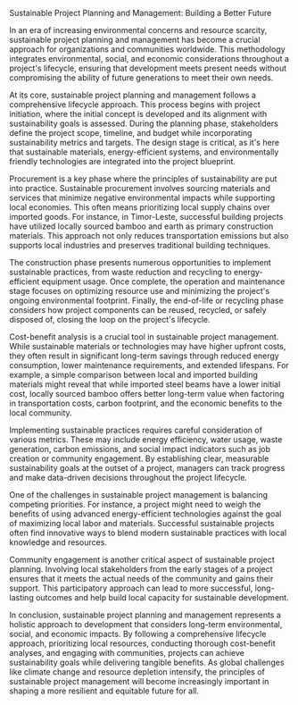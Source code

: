 Sustainable Project Planning and Management: Building a Better Future

In an era of increasing environmental concerns and resource scarcity, sustainable project planning and management has become a crucial approach for organizations and communities worldwide. This methodology integrates environmental, social, and economic considerations throughout a project's lifecycle, ensuring that development meets present needs without compromising the ability of future generations to meet their own needs.

At its core, sustainable project planning and management follows a comprehensive lifecycle approach. This process begins with project initiation, where the initial concept is developed and its alignment with sustainability goals is assessed. During the planning phase, stakeholders define the project scope, timeline, and budget while incorporating sustainability metrics and targets. The design stage is critical, as it's here that sustainable materials, energy-efficient systems, and environmentally friendly technologies are integrated into the project blueprint.

Procurement is a key phase where the principles of sustainability are put into practice. Sustainable procurement involves sourcing materials and services that minimize negative environmental impacts while supporting local economies. This often means prioritizing local supply chains over imported goods. For instance, in Timor-Leste, successful building projects have utilized locally sourced bamboo and earth as primary construction materials. This approach not only reduces transportation emissions but also supports local industries and preserves traditional building techniques.

The construction phase presents numerous opportunities to implement sustainable practices, from waste reduction and recycling to energy-efficient equipment usage. Once complete, the operation and maintenance stage focuses on optimizing resource use and minimizing the project's ongoing environmental footprint. Finally, the end-of-life or recycling phase considers how project components can be reused, recycled, or safely disposed of, closing the loop on the project's lifecycle.

Cost-benefit analysis is a crucial tool in sustainable project management. While sustainable materials or technologies may have higher upfront costs, they often result in significant long-term savings through reduced energy consumption, lower maintenance requirements, and extended lifespans. For example, a simple comparison between local and imported building materials might reveal that while imported steel beams have a lower initial cost, locally sourced bamboo offers better long-term value when factoring in transportation costs, carbon footprint, and the economic benefits to the local community.

Implementing sustainable practices requires careful consideration of various metrics. These may include energy efficiency, water usage, waste generation, carbon emissions, and social impact indicators such as job creation or community engagement. By establishing clear, measurable sustainability goals at the outset of a project, managers can track progress and make data-driven decisions throughout the project lifecycle.

One of the challenges in sustainable project management is balancing competing priorities. For instance, a project might need to weigh the benefits of using advanced energy-efficient technologies against the goal of maximizing local labor and materials. Successful sustainable projects often find innovative ways to blend modern sustainable practices with local knowledge and resources.

Community engagement is another critical aspect of sustainable project planning. Involving local stakeholders from the early stages of a project ensures that it meets the actual needs of the community and gains their support. This participatory approach can lead to more successful, long-lasting outcomes and help build local capacity for sustainable development.

In conclusion, sustainable project planning and management represents a holistic approach to development that considers long-term environmental, social, and economic impacts. By following a comprehensive lifecycle approach, prioritizing local resources, conducting thorough cost-benefit analyses, and engaging with communities, projects can achieve sustainability goals while delivering tangible benefits. As global challenges like climate change and resource depletion intensify, the principles of sustainable project management will become increasingly important in shaping a more resilient and equitable future for all.
